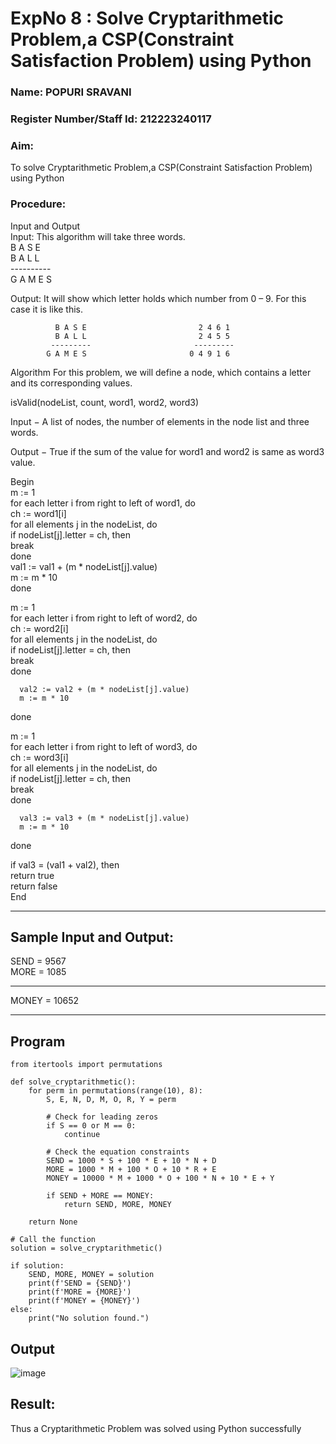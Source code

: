 <h1>ExpNo 8 : Solve Cryptarithmetic Problem,a CSP(Constraint Satisfaction Problem) using Python</h1> 
<h3>Name:  POPURI SRAVANI             </h3>
<h3>Register Number/Staff Id:  212223240117     </h3>
<H3>Aim:</H3>
<p>
    To solve Cryptarithmetic Problem,a CSP(Constraint Satisfaction Problem) using Python
</p>
<h3>Procedure:</h3>
Input and Output
<br>Input:
This algorithm will take three words.
<br> B A S E<br>
    B A L L<br>
           ----------<br>
           G A M E S<br>

Output:
It will show which letter holds which number from 0 – 9.
For this case it is like this.

              B A S E                         2 4 6 1
              B A L L                         2 4 5 5
             ---------                       ---------
            G A M E S                       0 4 9 1 6
Algorithm
For this problem, we will define a node, which contains a letter and its corresponding values.<br>

isValid(nodeList, count, word1, word2, word3)<br>

Input − A list of nodes, the number of elements in the node list and three words.<br>

Output − True if the sum of the value for word1 and word2 is same as word3 value.<br>

Begin<br>
   m := 1<br>
   for each letter i from right to left of word1, do<br>
      ch := word1[i]<br>
      for all elements j in the nodeList, do<br>
         if nodeList[j].letter = ch, then<br>
            break<br>
      done<br>
      val1 := val1 + (m * nodeList[j].value)<br>
      m := m * 10<br>
   done<br>

   m := 1<br>
   for each letter i from right to left of word2, do<br>
      ch := word2[i]<br>
      for all elements j in the nodeList, do<br>
         if nodeList[j].letter = ch, then<br>
            break<br>
      done<br>

      val2 := val2 + (m * nodeList[j].value)
      m := m * 10
   done<br>

   m := 1<br>
   for each letter i from right to left of word3, do<br>
      ch := word3[i]<br>
      for all elements j in the nodeList, do<br>
         if nodeList[j].letter = ch, then<br>
            break<br>
      done<br>

      val3 := val3 + (m * nodeList[j].value)
      m := m * 10
   done<br>

   if val3 = (val1 + val2), then<br>
      return true<br>
   return false<br>
End<br>
<hr>
<h2>Sample Input and Output:</h2>
SEND = 9567<br>
MORE = 1085<br>
<hr>
MONEY = 10652<br>
<hr>

## Program
```
from itertools import permutations

def solve_cryptarithmetic():
    for perm in permutations(range(10), 8):
        S, E, N, D, M, O, R, Y = perm

        # Check for leading zeros
        if S == 0 or M == 0:
            continue

        # Check the equation constraints
        SEND = 1000 * S + 100 * E + 10 * N + D
        MORE = 1000 * M + 100 * O + 10 * R + E
        MONEY = 10000 * M + 1000 * O + 100 * N + 10 * E + Y

        if SEND + MORE == MONEY:
            return SEND, MORE, MONEY

    return None

# Call the function
solution = solve_cryptarithmetic()

if solution:
    SEND, MORE, MONEY = solution
    print(f'SEND = {SEND}')
    print(f'MORE = {MORE}')
    print(f'MONEY = {MONEY}')
else:
    print("No solution found.")
```
## Output
![image](https://github.com/user-attachments/assets/3f8e2186-5572-4f5c-8301-913d14bb20e2)

<h2>Result:</h2>
<p> Thus a Cryptarithmetic Problem was solved using Python successfully</p>
